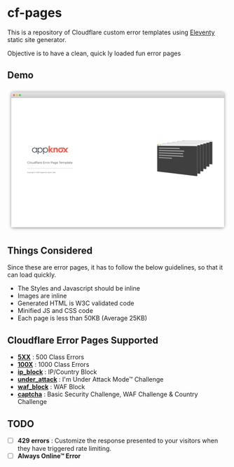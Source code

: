# cf-pages
This is a repository of Cloudflare custom error templates using [Eleventy](https://github.com/11ty/eleventy) static site generator.

Objective is to have a clean, quick ly loaded fun error pages

## Demo

[![Template Screen Shot][product-screenshot]](https://cferror.appknox.com/)

## Things Considered

Since these are error pages, it has to follow the below guidelines, so that it can load quickly.

- The Styles and Javascript should be inline
- Images are inline
- Generated HTML is W3C validated code
- Minified JS and CSS code
- Each page is less than 50KB (Average 25KB)

## Cloudflare Error Pages Supported

- [**5XX**](https://cferror.appknox.com/5xx/index.html) : 500 Class Errors
- [**100X**](https://cferror.appknox.com/100x/index.html) : 1000 Class Errors
- [**ip_block**](https://cferror.appknox.com/ip_block/index.html) : IP/Country Block
- [**under_attack**](https://cferror.appknox.com/under_attack/index.html) : I'm Under Attack Mode™ Challenge
- [**waf_block**](https://cferror.appknox.com/waf_block/index.html) : WAF Block
- [**captcha**](https://cferror.appknox.com/captcha/index.html) : Basic Security Challenge, WAF Challenge & Country Challenge

## TODO

- [ ] **429 errors** : Customize the response presented to your visitors when they have triggered rate limiting.
- [ ] **Always Online™ Error**

[product-screenshot]: screenshot/template.png
